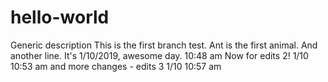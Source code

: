# hello-world
Generic description
This is the first branch test.  Ant is the first animal.
And another line.
It's 1/10/2019, awesome day. 10:48 am
Now for edits 2!   1/10 10:53 am
and more changes - edits 3 1/10 10:57 am
